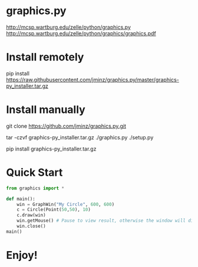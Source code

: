 # graphics.py
http://mcsp.wartburg.edu/zelle/python/graphics.py
http://mcsp.wartburg.edu/zelle/python/graphics/graphics.pdf

# Install remotely
pip install https://raw.githubusercontent.com/jminz/graphics.py/master/graphics-py_installer.tar.gz

# Install manually
git clone https://github.com/jminz/graphics.py.git

tar -czvf graphics-py_installer.tar.gz ./graphics.py ./setup.py

pip install graphics-py_installer.tar.gz

# Quick Start
```python
from graphics import *

def main():
    win = GraphWin("My Circle", 600, 600)
    c = Circle(Point(50,50), 10)
    c.draw(win)
    win.getMouse() # Pause to view result, otherwise the window will disappear
    win.close()
main()
```

# Enjoy!
